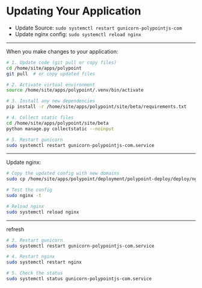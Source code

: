 # Updating Your Application

+ Update Source: `sudo systemctl restart gunicorn-polypointjs-com`
+ Update nginx config: `sudo systemctl reload nginx`

---

When you make changes to your application:

```bash
# 1. Update code (git pull or copy files)
cd /home/site/apps/polypoint
git pull  # or copy updated files
```

```bash
# 2. Activate virtual environment
source /home/site/apps/polypoint/.venv/bin/activate
```

```bash
# 3. Install any new dependencies
pip install -r /home/site/apps/polypoint/site/beta/requirements.txt
```

```bash
# 4. Collect static files
cd /home/site/apps/polypoint/site/beta
python manage.py collectstatic --noinput
```

```bash
# 5. Restart gunicorn
sudo systemctl restart gunicorn-polypointjs-com.service
```

---

Update nginx:

```bash
# Copy the updated config with new domains
sudo cp /home/site/apps/polypoint/deployment/polypoint-deploy/deploy/nginx/polypointjs.com.conf /etc/nginx/sites-available/polypointjs.com.conf

# Test the config
sudo nginx -t

# Reload nginx
sudo systemctl reload nginx
```

---

refresh 

```bash
# 3. Restart gunicorn
sudo systemctl restart gunicorn-polypointjs-com.service

# 4. Restart nginx
sudo systemctl restart nginx

# 5. Check the status
sudo systemctl status gunicorn-polypointjs-com.service
```